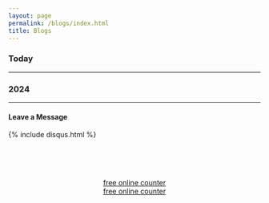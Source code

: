 ```yaml
---
layout: page
permalink: /blogs/index.html
title: Blogs
---
```

### Today

 <script>
        Date.prototype.format = function (fmt) {
            var o = {
                "y+": this.getFullYear, //年
                "M+": this.getMonth() + 1, //月份
                "d+": this.getDate(), //日
                "h+": this.getHours(), //小时
                "m+": this.getMinutes(), //分
                "s+": this.getSeconds() //秒
            };
            if (/(y+)/.test(fmt)) fmt = fmt.replace(RegExp.$1, (this.getFullYear() + "").substr(4 - RegExp.$1.length));
            for (var k in o)
                if (new RegExp("(" + k + ")").test(fmt)) fmt = fmt.replace(RegExp.$1, (RegExp.$1.length == 1) ? (o[k]) : (("00" + o[k]).substr(("" + o[k]).length)));
            return fmt;
        }
        setInterval("document.getElementById('dateTime').innerHTML = (new Date()).format('yyyy-MM-dd hh:mm:ss');", 1000);
    </script>

---


### 2024

---

#### Leave a Message



{% include disqus.html %} 

<br><br>
<center>
    <script type="text/javascript" src="//widget.supercounters.com/ssl/vt.js"></script>
    <script
        type="text/javascript">var sc_visitor_var = sc_visitor_var || []; sc_vt(1695896, "FFFFFF", "cccccc", "000000", 3)</script>
    <br><noscript><a href="http://www.supercounters.com/">free online counter</a></noscript>
<script type="text/javascript" src="//widget.supercounters.com/ssl/map.js"></script><script type="text/javascript">var sc_map_var = sc_map_var || [];sc_map(1695900,"112288","ff0000",81)</script><br><noscript><a href="http://www.supercounters.com/">free online counter</a></noscript>
</center>















